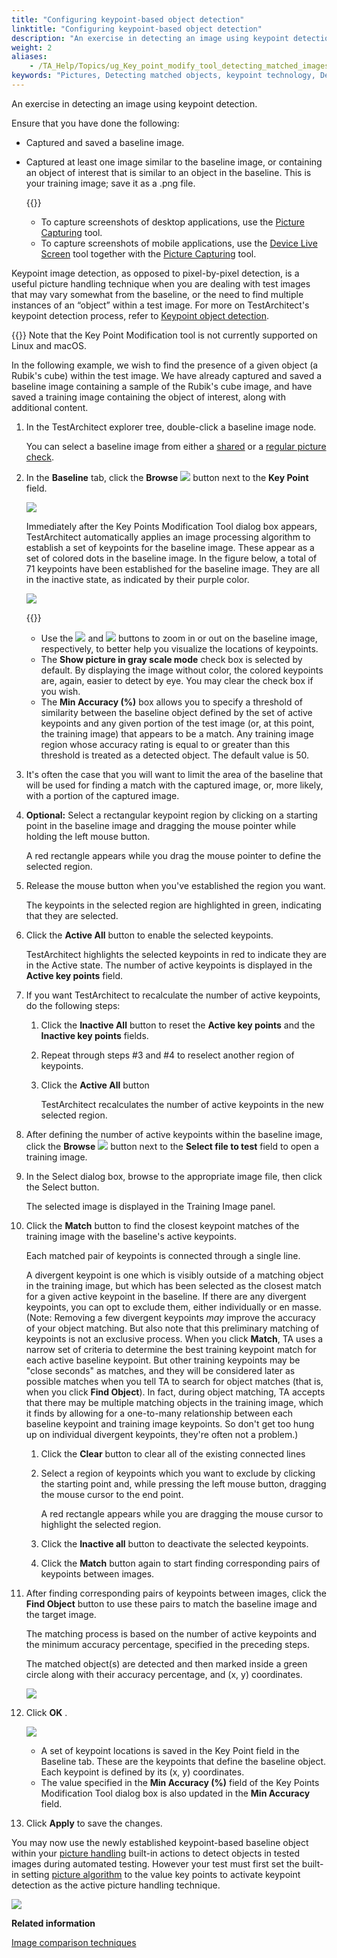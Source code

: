 ```yaml
--- 
title: "Configuring keypoint-based object detection"
linktitle: "Configuring keypoint-based object detection"
description: "An exercise in detecting an image using keypoint detection."
weight: 2
aliases: 
    - /TA_Help/Topics/ug_Key_point_modify_tool_detecting_matched_images.html
keywords: "Pictures, Detecting matched objects, keypoint technology, Detecting matched images, keypoint technology"
---
```


An exercise in detecting an image using keypoint detection.

Ensure that you have done the following:

-   Captured and saved a baseline image.
-   Captured at least one image similar to the baseline image, or containing an object of interest that is similar to an object in the baseline. This is your training image; save it as a .png file.

    {{<note>}}

    -   To capture screenshots of desktop applications, use the [Picture Capturing](/user-guide/projects-and-project-items/project-items/picture-checks/picture-capturing-tool/) tool.
    -   To capture screenshots of mobile applications, use the [Device Live Screen](/automation-guide/application-testing/mobile-testing/additional-tasks-and-tools/capturing-screenshots-of-a-mobile-device) tool together with the [Picture Capturing](/user-guide/projects-and-project-items/project-items/picture-checks/picture-capturing-tool/) tool.

Keypoint image detection, as opposed to pixel-by-pixel detection, is a useful picture handling technique when you are dealing with test images that may vary somewhat from the baseline, or the need to find multiple instances of an “object” within a test image. For more on TestArchitect's keypoint detection process, refer to [Keypoint object detection](/user-guide/projects-and-project-items/project-items/picture-checks/key-points-modification-tool/keypoint-object-detection).

{{<restriction>}} Note that the Key Point Modification tool is not currently supported on Linux and macOS.

In the following example, we wish to find the presence of a given object \(a Rubik's cube\) within the test image. We have already captured and saved a baseline image containing a sample of the Rubik's cube image, and have saved a training image containing the object of interest, along with additional content.

1.  In the TestArchitect explorer tree, double-click a baseline image node.

    You can select a baseline image from either a [shared](/user-guide/support/glossary-of-terms/shared-picture-check) or a [regular picture check](/user-guide/support/glossary-of-terms/regular-picture-check).

2.  In the **Baseline** tab, click the **Browse** ![](/images/TA_Help/Images/btn.browse-ellipsis.01.png) button next to the **Key Point** field.

    ![](/images/TA_Help/Images/Baseline_tab.png)

    Immediately after the Key Points Modification Tool dialog box appears, TestArchitect automatically applies an image processing algorithm to establish a set of keypoints for the baseline image. These appear as a set of colored dots in the baseline image. In the figure below, a total of 71 keypoints have been established for the baseline image. They are all in the inactive state, as indicated by their purple color.

    ![](/images/TA_Help/Images/Key_Point_Modify_tool_dlg.png)

    {{<tip>}}

    -   Use the ![](/images/TA_Help/Images/btn_zoom_in.png) and ![](/images/TA_Help/Images/btn_zoom_out.png) buttons to zoom in or out on the baseline image, respectively, to better help you visualize the locations of keypoints.
    -   The **Show picture in gray scale mode** check box is selected by default. By displaying the image without color, the colored keypoints are, again, easier to detect by eye. You may clear the check box if you wish.
    -   The **Min Accuracy \(%\)** box allows you to specify a threshold of similarity between the baseline object defined by the set of active keypoints and any given portion of the test image \(or, at this point, the training image\) that appears to be a match. Any training image region whose accuracy rating is equal to or greater than this threshold is treated as a detected object. The default value is 50.
3.  It's often the case that you will want to limit the area of the baseline that will be used for finding a match with the captured image, or, more likely, with a portion of the captured image.
4.  **Optional:** Select a rectangular keypoint region by clicking on a starting point in the baseline image and dragging the mouse pointer while holding the left mouse button.

    A red rectangle appears while you drag the mouse pointer to define the selected region.

5.  Release the mouse button when you've established the region you want.

    The keypoints in the selected region are highlighted in green, indicating that they are selected.

6.  Click the **Active All** button to enable the selected keypoints.

    TestArchitect highlights the selected keypoints in red to indicate they are in the Active state. The number of active keypoints is displayed in the **Active key points** field.

7.  If you want TestArchitect to recalculate the number of active keypoints, do the following steps:

    1.  Click the **Inactive All** button to reset the **Active key points** and the **Inactive key points** fields.

    2.  Repeat through steps \#3 and \#4 to reselect another region of keypoints.

    3.  Click the **Active All** button

        TestArchitect recalculates the number of active keypoints in the new selected region.

8.  After defining the number of active keypoints within the baseline image, click the **Browse** ![](/images/TA_Help/Images/btn.browse-ellipsis.01.png) button next to the **Select file to test** field to open a training image.

9.  In the Select dialog box, browse to the appropriate image file, then click the Select button.

    The selected image is displayed in the Training Image panel.

10. Click the **Match** button to find the closest keypoint matches of the training image with the baseline's active keypoints.

    Each matched pair of keypoints is connected through a single line.

    A divergent keypoint is one which is visibly outside of a matching object in the training image, but which has been selected as the closest match for a given active keypoint in the baseline. If there are any divergent keypoints, you can opt to exclude them, either individually or en masse. \(Note: Removing a few divergent keypoints *may* improve the accuracy of your object matching. But also note that this preliminary matching of keypoints is not an exclusive process. When you click **Match**, TA uses a narrow set of criteria to determine the best training keypoint match for each active baseline keypoint. But other training keypoints may be "close seconds" as matches, and they will be considered later as possible matches when you tell TA to search for object matches \(that is, when you click **Find Object**\). In fact, during object matching, TA accepts that there may be multiple matching objects in the training image, which it finds by allowing for a one-to-many relationship between each baseline keypoint and training image keypoints. So don't get too hung up on individual divergent keypoints, they're often not a problem.\)

    1.  Click the **Clear** button to clear all of the existing connected lines

    2.  Select a region of keypoints which you want to exclude by clicking the starting point and, while pressing the left mouse button, dragging the mouse cursor to the end point.

        A red rectangle appears while you are dragging the mouse cursor to highlight the selected region.

    3.  Click the **Inactive all** button to deactivate the selected keypoints.

    4.  Click the **Match** button again to start finding corresponding pairs of keypoints between images.

11. After finding corresponding pairs of keypoints between images, click the **Find Object** button to use these pairs to match the baseline image and the target image.

    The matching process is based on the number of active keypoints and the minimum accuracy percentage, specified in the preceding steps.

    The matched object\(s\) are detected and then marked inside a green circle along with their accuracy percentage, and \(x, y\) coordinates.

    ![](/images/TA_Help/Images/Key_Point_Modify_tool_dlg_matched_image.png)

12. Click **OK** .

    ![](/images/TA_Help/Images/Baseline_tab_after.png)

    -   A set of keypoint locations is saved in the Key Point field in the Baseline tab. These are the keypoints that define the baseline object. Each keypoint is defined by its \(x, y\) coordinates.
    -   The value specified in the **Min Accuracy \(%\)** field of the Key Points Modification Tool dialog box is also updated in the **Min Accuracy** field.
13. Click **Apply** to save the changes.


You may now use the newly established keypoint-based baseline object within your [picture handling](/automation-guide/action-based-testing-language/built-in-actions/user-interface-actions/picture-handling/) built-in actions to detect objects in tested images during automated testing. However your test must first set the built-in setting [picture algorithm](/automation-guide/action-based-testing-language/built-in-settings/other-settings/picture-algorithm) to the value key points to activate keypoint detection as the active picture handling technique.

![](/images/TA_Automation/Images/bis_picture_algorithm_pgm.png)


**Related information**  


[Image comparison techniques](/automation-guide/action-based-testing-language/the-test-language/image-comparison-techniques)

